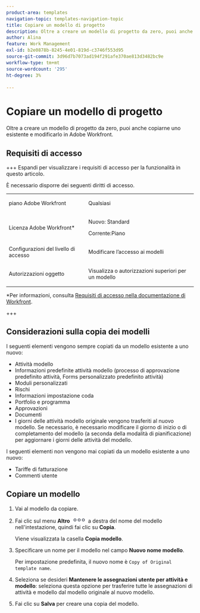 ```yaml
---
product-area: templates
navigation-topic: templates-navigation-topic
title: Copiare un modello di progetto
description: Oltre a creare un modello di progetto da zero, puoi anche copiarne uno esistente e modificarlo.
author: Alina
feature: Work Management
exl-id: b2e0878b-8245-4e01-819d-c3746f553d95
source-git-commit: 3d96d7b7073ad194f291afe370ae813d3482bc9e
workflow-type: tm+mt
source-wordcount: '295'
ht-degree: 3%

---
```


# Copiare un modello di progetto

<!--Audited: 5/2025-->

Oltre a creare un modello di progetto da zero, puoi anche copiarne uno esistente e modificarlo in Adobe Workfront.

## Requisiti di accesso

+++ Espandi per visualizzare i requisiti di accesso per la funzionalità in questo articolo.

È necessario disporre dei seguenti diritti di accesso.

<table style="table-layout:auto"> 
 <col> 
 <col> 
 <tbody> 
  <tr> 
   <td role="rowheader">piano Adobe Workfront</td> 
   <td> <p>Qualsiasi </p> </td> 
  </tr> 
  <tr> 
   <td role="rowheader">Licenza Adobe Workfront*</td> 
   <td><p>Nuovo: Standard</p> 
   <p>Corrente:Piano </p> </td> 
  </tr> 
  <tr> 
   <td role="rowheader">Configurazioni del livello di accesso</td> 
   <td> <p>Modificare l’accesso ai modelli</p> </td> 
  </tr> 
  <tr> 
   <td role="rowheader">Autorizzazioni oggetto</td> 
   <td> <p>Visualizza o autorizzazioni superiori per un modello</p>  </td> 
  </tr> 
 </tbody> 
</table>

*Per informazioni, consulta [Requisiti di accesso nella documentazione di Workfront](/help/quicksilver/administration-and-setup/add-users/access-levels-and-object-permissions/access-level-requirements-in-documentation.md).

+++

## Considerazioni sulla copia dei modelli

I seguenti elementi vengono sempre copiati da un modello esistente a uno nuovo:

* Attività modello
* Informazioni predefinite attività modello (processo di approvazione predefinito attività, Forms personalizzato predefinito attività)
* Moduli personalizzati
* Rischi
* Informazioni impostazione coda
* Portfolio e programma
* Approvazioni
* Documenti
* I giorni delle attività modello originale vengono trasferiti al nuovo modello. Se necessario, è necessario modificare il giorno di inizio o di completamento del modello (a seconda della modalità di pianificazione) per aggiornare i giorni delle attività del modello.

I seguenti elementi non vengono mai copiati da un modello esistente a uno nuovo:

* Tariffe di fatturazione
* Commenti utente

## Copiare un modello


<!--ensure steps and casing on the fields and buttons is accurate with unshim-->

1. Vai al modello da copiare.
1. Fai clic sul menu **Altro** ![Icona Altro](assets/qs-more-icon-on-an-object.png) a destra del nome del modello nell&#39;intestazione, quindi fai clic su **Copia**.

   Viene visualizzata la casella **Copia modello**.
1. Specificare un nome per il modello nel campo **Nuovo nome modello**.

   Per impostazione predefinita, il nuovo nome è `Copy of Original template name`.

1. Seleziona se desideri **Mantenere le assegnazioni utente per attività e modello**: seleziona questa opzione per trasferire tutte le assegnazioni di attività e modello dal modello originale al nuovo modello.
1. Fai clic su **Salva** per creare una copia del modello.
